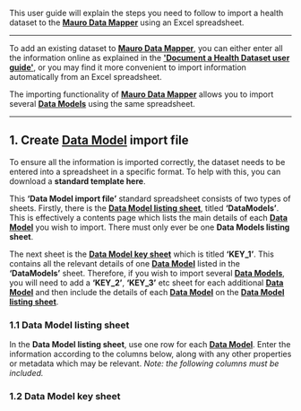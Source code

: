 This user guide will explain the steps you need to follow to import a health dataset to the **[Mauro Data Mapper](https://modelcatalogue.cs.ox.ac.uk/mdm-ui/#/home)** using an Excel spreadsheet.

---

To add an existing dataset to **[Mauro Data Mapper](https://modelcatalogue.cs.ox.ac.uk/mdm-ui/#/home)**, you can either enter all the information online as explained in the **['Document a Health Dataset user guide'](../document-a-health-dataset/document-a-health-dataset.md)**, or you may find it more convenient to import information automatically from an Excel spreadsheet. 

The importing functionality of **[Mauro Data Mapper](https://modelcatalogue.cs.ox.ac.uk/mdm-ui/#/home)** allows you to import several **[Data Models](../../glossary/data-model/data-model.md)** using the same spreadsheet. 

---

## **1. Create [Data Model](../../glossary/data-model/data-model.md) import file**

To ensure all the information is imported correctly, the dataset needs to be entered into a spreadsheet in a specific format. To help with this, you can download a **standard template here**.  

This **‘Data Model import file’** standard spreadsheet consists of two types of sheets. Firstly, there is the **[Data Model listing sheet](../import-data-model-from-excel/import-data-model-from-excel.md#listing-sheet)**, titled **‘DataModels’**. This is effectively a contents page which lists the main details of each **[Data Model](../../glossary/data-model/data-model.md)** you wish to import. There must only ever be one **Data Models listing sheet**. 

The next sheet is the **[Data Model key sheet](../import-data-model-from-excel/import-data-model-from-excel.md#key-sheet)** which is titled **‘KEY_1’**. This contains all the relevant details of one **[Data Model](../../glossary/data-model/data-model.md)** listed in the **‘DataModels’** sheet. Therefore, if you wish to import several **[Data Models](../../glossary/data-model/data-model.md)**, you will need to add a **‘KEY_2’**, **‘KEY_3’** etc sheet for each additional **[Data Model](../../glossary/data-model/data-model.md)** and then include the details of each **[Data Model](../../glossary/data-model/data-model.md)** on the **[Data Model listing sheet](../import-data-model-from-excel/import-data-model-from-excel.md#listing-sheet)**.

### <a name="listing-sheet"></a> **1.1 Data Model listing sheet**

In the **Data Model listing sheet**, use one row for each **[Data Model](../../glossary/data-model/data-model.md)**. Enter the information according to the columns below, along with any other properties or metadata which may be relevant. *Note: the following columns must be included.*








### <a name="key-sheet"></a> **1.2 Data Model key sheet**

